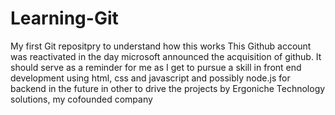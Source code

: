 # Learning-Git
My first Git repositpry to understand how this works
This Github account was reactivated in the day microsoft announced the acquisition of github. It should serve as a reminder for me as I get to pursue a skill in front end development using html, css and javascript and possibly node.js for backend in the future in other to drive the projects by Ergoniche Technology solutions, my cofounded company
